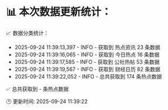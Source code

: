 📊 本次数据更新统计：
==========================

📈 数据分类统计：
- 2025-09-24 11:39:13,397 - INFO - 获取到 热点资讯 23 条数据
- 2025-09-24 11:39:16,065 - INFO - 获取到 今日热点 16 条数据
- 2025-09-24 11:39:17,585 - INFO - 获取到 公社热帖 53 条数据
- 2025-09-24 11:39:19,567 - INFO - 获取到 财经日历 82 条数据
- 2025-09-24 11:39:22,052 - INFO - 总共获取到 174 条热点数据

✅ 总共获取到 - 条热点数据

🕐 更新时间: 2025-09-24 11:39:22

